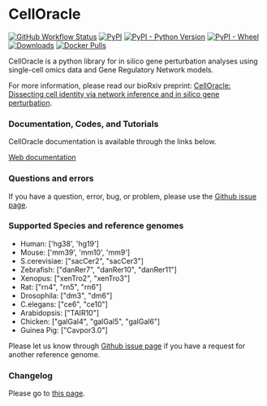 # CellOracle
[![GitHub Workflow Status](https://img.shields.io/github/actions/workflow/status/morris-lab/CellOracle/build_check.yml?branch=master)](https://github.com/morris-lab/CellOracle/actions/workflows/build_check.yml)
[![PyPI](https://img.shields.io/pypi/v/celloracle?color=blue)](https://pypi.org/project/celloracle/)
[![PyPI - Python Version](https://img.shields.io/pypi/pyversions/celloracle)](https://pypi.org/project/celloracle/)
[![PyPI - Wheel](https://img.shields.io/pypi/wheel/celloracle)](https://pypi.org/project/celloracle/)
[![Downloads](https://static.pepy.tech/personalized-badge/celloracle?period=total&units=international_system&left_color=grey&right_color=orange&left_text=Downloads)](https://pepy.tech/project/celloracle)
[![Docker Pulls](https://img.shields.io/docker/pulls/kenjikamimoto126/celloracle_ubuntu?color=red)](https://hub.docker.com/r/kenjikamimoto126/celloracle_ubuntu)

CellOracle is a python library for in silico gene perturbation analyses using single-cell omics data and Gene Regulatory Network models.

For more information, please read our bioRxiv preprint: [CellOracle: Dissecting cell identity via network inference and in silico gene perturbation](https://www.biorxiv.org/content/10.1101/2020.02.17.947416v3).


### Documentation, Codes, and Tutorials
CellOracle documentation is available through the links below.

[Web documentation](https://morris-lab.github.io/CellOracle.documentation/)


### Questions and errors
If you have a question, error, bug, or problem, please use the [Github issue page](https://github.com/morris-lab/CellOracle/issues).

### Supported Species and reference genomes

- Human: ['hg38', 'hg19']
- Mouse: ['mm39', 'mm10', 'mm9']
- S.cerevisiae: ["sacCer2", "sacCer3"]
- Zebrafish: ["danRer7", "danRer10", "danRer11"]
- Xenopus: ["xenTro2", "xenTro3"]
- Rat: ["rn4", "rn5", "rn6"]
- Drosophila: ["dm3", "dm6"]
- C.elegans: ["ce6", "ce10"]
- Arabidopsis: ["TAIR10"]
- Chicken: ["galGal4", "galGal5", "galGal6"]
- Guinea Pig: ["Cavpor3.0"]

Please let us know through [Github issue page](https://github.com/morris-lab/CellOracle/issues) if you have a request for another reference genome.

### Changelog

Please go to [this page](https://morris-lab.github.io/CellOracle.documentation/changelog/index.html).

